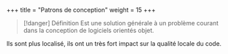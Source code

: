+++
title = "Patrons de conception"
weight = 15
+++

> [!danger] Définition
>  Est une solution générale à un problème courant dans la conception de logiciels orientés objet.

Ils sont plus localisé, ils ont un très fort impact sur la qualité locale du code.
